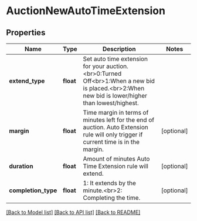 # AuctionNewAutoTimeExtension

## Properties
Name | Type | Description | Notes
------------ | ------------- | ------------- | -------------
**extend_type** | **float** | Set auto time extension for your auction.&lt;br&gt;0:Turned Off&lt;br&gt;1:When a new bid is placed.&lt;br&gt;2:When new bid is lower/higher than lowest/highest. | 
**margin** | **float** | Time margin in terms of minutes left for the end of auction. Auto Extension rule will only trigger if current time is in the margin. | [optional] 
**duration** | **float** | Amount of minutes Auto Time Extension rule will extend. | [optional] 
**completion_type** | **float** | 1: It extends by the minute.&lt;br&gt;2: Completing the time. | [optional] 

[[Back to Model list]](../README.md#documentation-for-models) [[Back to API list]](../README.md#documentation-for-api-endpoints) [[Back to README]](../README.md)


